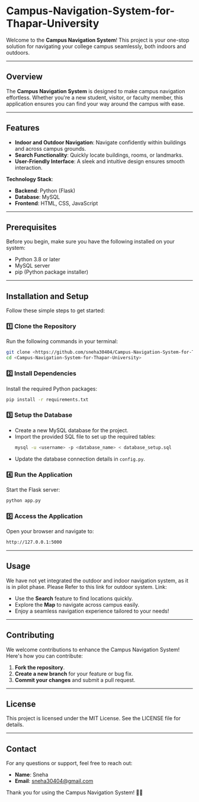 # Campus-Navigation-System-for-Thapar-University


Welcome to the **Campus Navigation System**! This project is your one-stop solution for navigating your college campus seamlessly, both indoors and outdoors.

---

## Overview
The **Campus Navigation System** is designed to make campus navigation effortless. Whether you're a new student, visitor, or faculty member, this application ensures you can find your way around the campus with ease. 

---

## Features
- **Indoor and Outdoor Navigation**: Navigate confidently within buildings and across campus grounds.
- **Search Functionality**: Quickly locate buildings, rooms, or landmarks.
- **User-Friendly Interface**: A sleek and intuitive design ensures smooth interaction.

**Technology Stack**:
- **Backend**: Python (Flask)
- **Database**: MySQL
- **Frontend**: HTML, CSS, JavaScript

---

## Prerequisites
Before you begin, make sure you have the following installed on your system:
- Python 3.8 or later
- MySQL server
- pip (Python package installer)

---

## Installation and Setup
Follow these simple steps to get started:

### 1️⃣ Clone the Repository
Run the following commands in your terminal:
```bash
git clone <https://github.com/sneha30404/Campus-Navigation-System-for-Thapar-University>
cd <Campus-Navigation-System-for-Thapar-University>
```

### 2️⃣ Install Dependencies
Install the required Python packages:
```bash
pip install -r requirements.txt
```

### 3️⃣ Setup the Database
- Create a new MySQL database for the project.
- Import the provided SQL file to set up the required tables:
  ```bash
  mysql -u <username> -p <database_name> < database_setup.sql
  ```
- Update the database connection details in `config.py`.

### 4️⃣ Run the Application
Start the Flask server:
```bash
python app.py
```

### 5️⃣ Access the Application
Open your browser and navigate to:
```bash
http://127.0.0.1:5000
```

---

## Usage
We have not yet integrated the outdoor and indoor navigation system, as it is in pilot phase. Please Refer to this link for outdoor system.
Link:
- Use the **Search** feature to find locations quickly.
- Explore the **Map** to navigate across campus easily.
- Enjoy a seamless navigation experience tailored to your needs!

---

## Contributing
We welcome contributions to enhance the Campus Navigation System! Here's how you can contribute:
1. **Fork the repository**.
2. **Create a new branch** for your feature or bug fix.
3. **Commit your changes** and submit a pull request.

---

## License
This project is licensed under the MIT License. See the LICENSE file for details.

---

## Contact
For any questions or support, feel free to reach out:
- **Name**: Sneha
- **Email**: sneha30404@gmail.com

Thank you for using the Campus Navigation System! 🚶‍♂️

